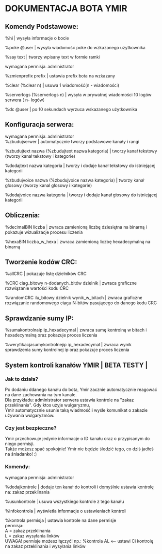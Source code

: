 # DOKUMENTACJA BOTA YMIR 

## Komendy Podstawowe: 
%hi | wysyła informacje o bocie  

%poke @user | wysyła wiadomość poke do wzkazanego użytkownika  

%say text | tworzy wpisany text w formie ramki  

wymagana permisja: administrator  

%zmienprefix prefix | ustawia prefix bota na wzkazany  

%clear (%clear n) | usuwa 1 wiadomość(n - wiadomości)  

%serverlogs (%serverlogs n) | wysyła w prywatnej wiadomości 10 logów serwera ( n- logów)  

%dc @user | po 10 sekundach wyrzuca wskazanego użytkownika  

## Konfiguracja serwera:
wymagana permisja: administrator  
%zbudujserwer | automatycznie tworzy podstawowe kanały i rangi  

%zbudujtext nazwa (%zbudujtext nazwa kategoria) | tworzy kanał tekstowy (tworzy kanał tekstowy i kategorie) 

%dodajtext nazwa kategoria | tworzy i dodaje kanał tekstowy do istniejącej kategorii  

%zbudujvoice nazwa (%zbudujvoice nazwa kategoria) | tworzy kanał głosowy (tworzy kanal głosowy i kategorie)  

%dodajvoice nazwa kategoria | tworzy i dodaje kanał głosowy do istniejącej kategorii  



## Obliczenia:
%decimalBIN liczba | zwraca zamienioną liczbę dziesiętna na binarną i pokazuje wizualizacje procesu liczenia  

%hexaBIN liczba_w_hexa | zwraca zamienioną liczbę hexadecymalną na binarną  

## Tworzenie kodów CRC:
%allCRC | pokazuje listę dzielników CRC  

%CRC ciag_bitowy n-dodanych_bitów dzielnik | zwraca graficzne rozwiązanie wartości kodu CRC  

%randomCRC ilu_bitowy dzielnik wynik_w_bitach | zwraca graficzne rozwiązanie randomowego ciagu N-bitów pasującego do danego kodu CRC  

## Sprawdzanie sumy IP:
%sumakontrolnaip ip_hexadecymal | zwraca sumę kontrolną w bitach i hexadecymalną oraz pokazuje proces liczenia  

%weryfikacjasumykontrolnejip ip_hexadecymal | zwraca wynik sprawdzenia sumy kontrolnej ip oraz pokazuje proces liczenia  

## System kontroli kanałów YMIR | BETA TESTY |

### Jak to działa?

Po dodaniu ddanego kanału do bota, Ymir zacznie automatycznie reagować na dane zachowania na tym kanale.  
Dla przykładu: administrator serwera ustawia kontrole na "zakaz przeklinania". Gdy ktos użyje wulgaryzmu,  
Ymir automatycznie usunie taką wiadmość i wyśle komunikat o zakazie używania wulgaryzmów.  

### Czy jest bezpieczne?

Ymir przechowuje jedynie informacje o ID kanału oraz o przypisanym do niego permisji.  
Także możesz spać spokojnie! Ymir nie będzie śledzić tego, co dziś jadłeś na śniadanko! :)  

### Komendy:
wymagana permisja: administrator 

%dodajkontrole | dodaje ten kanał do kontroli i domyślnie ustawia kontrolę na: zakaz przeklinania  

%usunkontrole | usuwa wszystkiego kontrole z tego kanału  

%infokontrola | wyświetla informacje o ustawieniach kontroli  

%kontrola permisja | ustawia kontrole na dane permisje  
    permisja:  
        A = zakaz przeklinania  
        L = zakaz wysyłania linków  
    UWAGA! permisje możesz łączyć! np.: %kontrola AL <-- ustawi Ci kontrolę na zakaz przeklinania i wysyłania linków  


